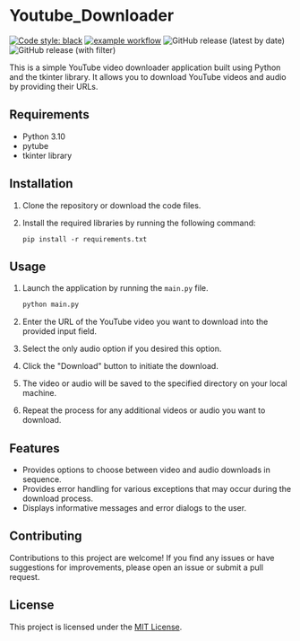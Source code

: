 # Youtube_Downloader

[![Code style: black](https://img.shields.io/badge/code%20style-black-000000.svg)](https://github.com/python/black)
[![example workflow](https://github.com/AlexAlgarate/Youtube_Downloader/actions/workflows/actions.yml/badge.svg)](https://github.com/AlexAlgarate/Youtube_Downloader/actions/workflows/actions.yml)
![GitHub release (latest by date)](https://img.shields.io/github/v/release/AlexAlgarate/Youtube_Downloader?color=green&style=flat-square)
![GitHub release (with filter)](https://img.shields.io/github/v/release/AlexAlgarate/Youtube_Downloader)

This is a simple YouTube video downloader application built using Python and the tkinter library. It allows you to download YouTube videos and audio by providing their URLs.

## Requirements

- Python 3.10
- pytube
- tkinter library

## Installation

1. Clone the repository or download the code files.
2. Install the required libraries by running the following command:

    ```text
    pip install -r requirements.txt
    ```

## Usage

1. Launch the application by running the `main.py` file.

    ```python
    python main.py
    ```

2. Enter the URL of the YouTube video you want to download into the provided input field.
3. Select the only audio option if you desired this option.
4. Click the "Download" button to initiate the download.
5. The video or audio will be saved to the specified directory on your local machine.
6. Repeat the process for any additional videos or audio you want to download.

## Features

- Provides options to choose between video and audio downloads in sequence.
- Provides error handling for various exceptions that may occur during the download process.
- Displays informative messages and error dialogs to the user.

## Contributing

Contributions to this project are welcome! If you find any issues or have suggestions for improvements, please open an issue or submit a pull request.

## License

This project is licensed under the [MIT License](LICENSE).